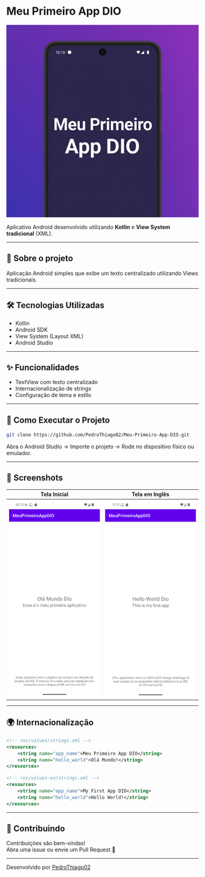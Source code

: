 # Meu Primeiro App DIO

![Banner](./images/MeuPrimeiroAppDIO.png)

Aplicativo Android desenvolvido utilizando **Kotlin** e **View System tradicional** (XML).

---

## 📱 Sobre o projeto
Aplicação Android simples que exibe um texto centralizado utilizando Views tradicionais.

---

## 🛠 Tecnologias Utilizadas
- Kotlin
- Android SDK
- View System (Layout XML)
- Android Studio

---

## ✨ Funcionalidades
- TextView com texto centralizado
- Internacionalização de strings
- Configuração de tema e estilo

---

## 🚀 Como Executar o Projeto

```bash
git clone https://github.com/PedroThiago02/Meu-Primeiro-App-DIO.git
```

Abra o Android Studio → Importe o projeto → Rode no dispositivo físico ou emulador.

---

## 📸 Screenshots

| Tela Inicial | Tela em Inglês |
|:------------:|:--------------:|
| ![Tela Inicial](./images/Screenshot_20250427_211316.png) | ![Tela Inglês](./images/Screenshot_20250427_211738.png) |

---

## 🌍 Internacionalização

```xml
<!-- res/values/strings.xml -->
<resources>
    <string name="app_name">Meu Primeiro App DIO</string>
    <string name="hello_world">Olá Mundo!</string>
</resources>
```

```xml
<!-- res/values-en/strings.xml -->
<resources>
    <string name="app_name">My First App DIO</string>
    <string name="hello_world">Hello World!</string>
</resources>
```

---

## 🤝 Contribuindo

Contribuições são bem-vindas!  
Abra uma issue ou envie um Pull Request 🚀

---

Desenvolvido por [PedroThiago02](https://github.com/PedroThiago02)
